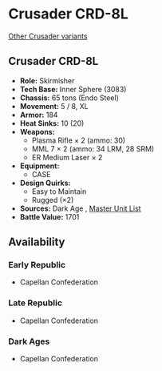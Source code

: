 # Crusader CRD-8L 

[Other Crusader variants](../crusader.md) 

## Crusader CRD-8L 

- **Role:** Skirmisher 
- **Tech Base:** Inner Sphere (3083) 
- **Chassis:** 65 tons (Endo Steel) 
- **Movement:** 5 / 8, XL 
- **Armor:** 184 
- **Heat Sinks:** 10 (20) 
- **Weapons:** 
  - Plasma Rifle × 2 (ammo: 30) 
  - MML 7 × 2 (ammo: 34 LRM, 28 SRM) 
  - ER Medium Laser × 2 
- **Equipment:** 
  - CASE 
- **Design Quirks:** 
  - Easy to Maintain 
  - Rugged (×2) 
- **Sources:** Dark Age , [Master Unit List](http://masterunitlist.info/Unit/Details/764/crusader-crd-8l) 
- **Battle Value:** 1701 

## Availability 

### Early Republic 

- Capellan Confederation 

### Late Republic 

- Capellan Confederation 

### Dark Ages 

- Capellan Confederation 

